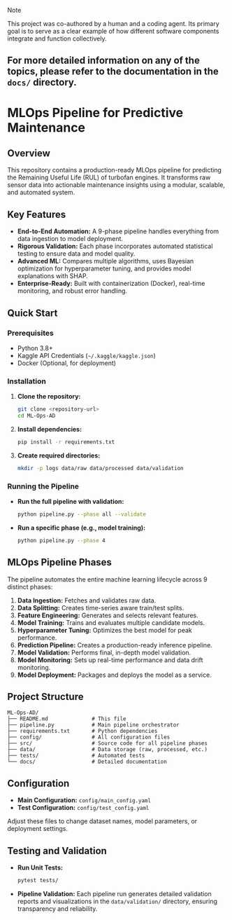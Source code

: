 > [!NOTE]
> This project was co-authored by a human and a coding agent. Its primary goal is to serve as a clear example of how different software components integrate and function collectively.

## For more detailed information on any of the topics, please refer to the documentation in the `docs/` directory. 


# MLOps Pipeline for Predictive Maintenance

## Overview

This repository contains a production-ready MLOps pipeline for predicting the Remaining Useful Life (RUL) of turbofan engines. It transforms raw sensor data into actionable maintenance insights using a modular, scalable, and automated system.

## Key Features

-   **End-to-End Automation:** A 9-phase pipeline handles everything from data ingestion to model deployment.
-   **Rigorous Validation:** Each phase incorporates automated statistical testing to ensure data and model quality.
-   **Advanced ML:** Compares multiple algorithms, uses Bayesian optimization for hyperparameter tuning, and provides model explanations with SHAP.
-   **Enterprise-Ready:** Built with containerization (Docker), real-time monitoring, and robust error handling.

## Quick Start

### Prerequisites

-   Python 3.8+
-   Kaggle API Credentials (`~/.kaggle/kaggle.json`)
-   Docker (Optional, for deployment)

### Installation

1.  **Clone the repository:**
    ```bash
    git clone <repository-url>
    cd ML-Ops-AD
    ```

2.  **Install dependencies:**
    ```bash
    pip install -r requirements.txt
    ```

3.  **Create required directories:**
    ```bash
    mkdir -p logs data/raw data/processed data/validation
    ```

### Running the Pipeline

-   **Run the full pipeline with validation:**
    ```bash
    python pipeline.py --phase all --validate
    ```

-   **Run a specific phase (e.g., model training):**
    ```bash
    python pipeline.py --phase 4
    ```

## MLOps Pipeline Phases

The pipeline automates the entire machine learning lifecycle across 9 distinct phases:

1.  **Data Ingestion:** Fetches and validates raw data.
2.  **Data Splitting:** Creates time-series aware train/test splits.
3.  **Feature Engineering:** Generates and selects relevant features.
4.  **Model Training:** Trains and evaluates multiple candidate models.
5.  **Hyperparameter Tuning:** Optimizes the best model for peak performance.
6.  **Prediction Pipeline:** Creates a production-ready inference pipeline.
7.  **Model Validation:** Performs final, in-depth model validation.
8.  **Model Monitoring:** Sets up real-time performance and data drift monitoring.
9.  **Model Deployment:** Packages and deploys the model as a service.

## Project Structure

```
ML-Ops-AD/
├── README.md              # This file
├── pipeline.py            # Main pipeline orchestrator
├── requirements.txt       # Python dependencies
├── config/                # All configuration files
├── src/                   # Source code for all pipeline phases
├── data/                  # Data storage (raw, processed, etc.)
├── tests/                 # Automated tests
└── docs/                  # Detailed documentation
```

## Configuration

-   **Main Configuration:** `config/main_config.yaml`
-   **Test Configuration:** `config/test_config.yaml`

Adjust these files to change dataset names, model parameters, or deployment settings.

## Testing and Validation

-   **Run Unit Tests:**
    ```bash
    pytest tests/
    ```
-   **Pipeline Validation:** Each pipeline run generates detailed validation reports and visualizations in the `data/validation/` directory, ensuring transparency and reliability.


